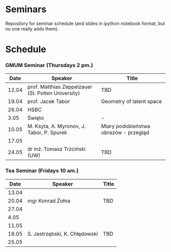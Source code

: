 # Seminars
Repository for seminar schedule (and slides in ipython notebook format, but no one really adds them).

# Schedule
### GMUM Seminar (Thursdays 2 pm.)
| Date  | Speaker                                            | Title                                                      |
|-------|----------------------------------------------------|----------------------------------------------------------- |
| 12.04 | prof. Matthias Zeppelzauer (St. Polten University) | TBD                                                        |
| 19.04 | prof. Jacek Tabor                                  | Geometry of latent space                                   |
| 26.04 | HSBC                                               |                                                            |
|  3.05 | Święto                                             | -                                                          |
| 10.05 | M. Ksyta, A. Myronov, J. Tabor, P. Spurek          | Miary podobieństwa obrazów - przegląd                      |
| 17.05 |                                                    |                                                            |
| 24.05 | dr inż. Tomasz Trzciński (UW)                      | TBD                                                        |


### Tea Seminar (Fridays 10 am.)
| Date  | Speaker                                            | Title                                                      |
|-------|----------------------------------------------------|----------------------------------------------------------- |     
| 13.04 |                                                    |                                                            |
| 20.04 | mgr Konrad Żołna                                   | TBD                                                        |
| 27.04 |                                                    |                                                            |
|  4.05 |                                                    |                                                            |
| 11.05 |                                                    |                                                            |
| 18.05 | S. Jastrzębski, K. Chłędowski                      | TBD                                                        |
| 25.05 |                                                    |                                                            |

